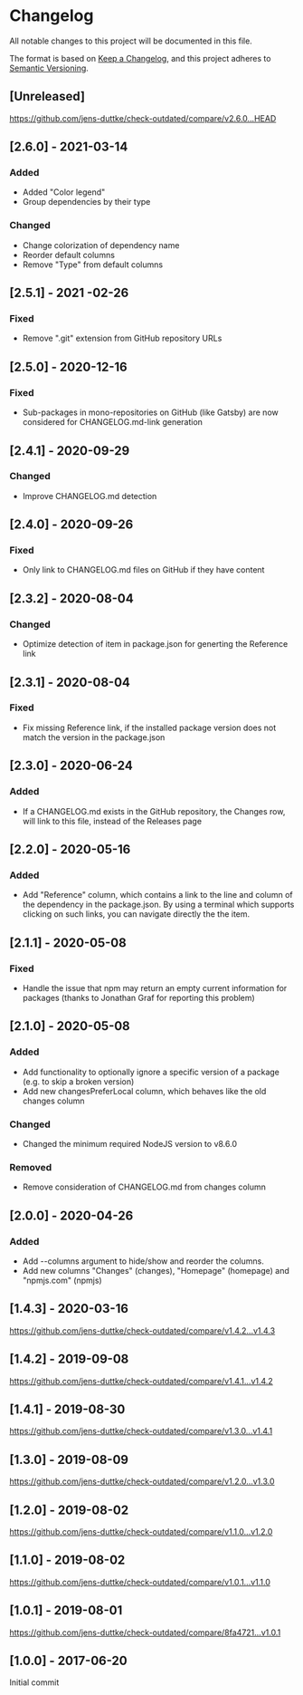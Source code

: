 # Changelog

All notable changes to this project will be documented in this file.

The format is based on [Keep a Changelog](https://keepachangelog.com/en/1.0.0/),
and this project adheres to [Semantic Versioning](https://semver.org/spec/v2.0.0.html).

## [Unreleased]

https://github.com/jens-duttke/check-outdated/compare/v2.6.0...HEAD

## [2.6.0] - 2021-03-14

### Added

- Added "Color legend"
- Group dependencies by their type

### Changed

- Change colorization of dependency name
- Reorder default columns
- Remove "Type" from default columns

## [2.5.1] - 2021 -02-26

### Fixed

- Remove ".git" extension from GitHub repository URLs

## [2.5.0] - 2020-12-16

### Fixed

- Sub-packages in mono-repositories on GitHub (like Gatsby) are now considered for CHANGELOG.md-link generation

## [2.4.1] - 2020-09-29

### Changed

- Improve CHANGELOG.md detection

## [2.4.0] - 2020-09-26

### Fixed

- Only link to CHANGELOG.md files on GitHub if they have content

## [2.3.2] - 2020-08-04

### Changed

- Optimize detection of item in package.json for generting the Reference link

## [2.3.1] - 2020-08-04

### Fixed

- Fix missing Reference link, if the installed package version does not match the version in the package.json

## [2.3.0] - 2020-06-24

### Added

- If a CHANGELOG.md exists in the GitHub repository, the Changes row, will link to this file, instead of the Releases page

## [2.2.0] - 2020-05-16

### Added

- Add "Reference" column, which contains a link to the line and column of the dependency in the package.json.
  By using a terminal which supports clicking on such links, you can navigate directly the the item.

## [2.1.1] - 2020-05-08

### Fixed

- Handle the issue that npm may return an empty current information for packages (thanks to Jonathan Graf for reporting this problem)

## [2.1.0] - 2020-05-08

### Added

- Add functionality to optionally ignore a specific version of a package (e.g. to skip a broken version)
- Add new changesPreferLocal column, which behaves like the old changes column

### Changed

- Changed the minimum required NodeJS version to v8.6.0

### Removed

- Remove consideration of CHANGELOG.md from changes column

## [2.0.0] - 2020-04-26

### Added

- Add --columns argument to hide/show and reorder the columns.
- Add new columns "Changes" (changes), "Homepage" (homepage) and "npmjs.com" (npmjs)

## [1.4.3] - 2020-03-16

https://github.com/jens-duttke/check-outdated/compare/v1.4.2...v1.4.3

## [1.4.2] - 2019-09-08

https://github.com/jens-duttke/check-outdated/compare/v1.4.1...v1.4.2

## [1.4.1] - 2019-08-30

https://github.com/jens-duttke/check-outdated/compare/v1.3.0...v1.4.1

## [1.3.0] - 2019-08-09

https://github.com/jens-duttke/check-outdated/compare/v1.2.0...v1.3.0

## [1.2.0] - 2019-08-02

https://github.com/jens-duttke/check-outdated/compare/v1.1.0...v1.2.0

## [1.1.0] - 2019-08-02

https://github.com/jens-duttke/check-outdated/compare/v1.0.1...v1.1.0

## [1.0.1] - 2019-08-01

https://github.com/jens-duttke/check-outdated/compare/8fa4721...v1.0.1

## [1.0.0] - 2017-06-20

Initial commit
